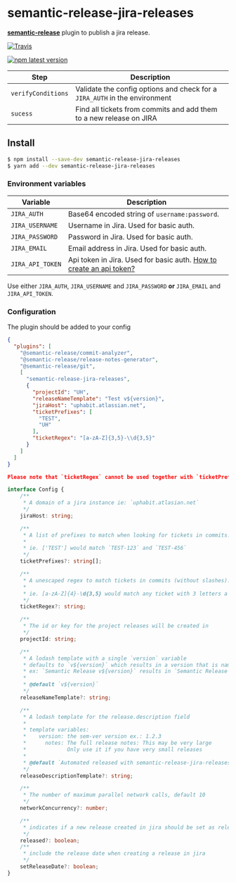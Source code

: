 # semantic-release-jira-releases

[**semantic-release**](https://github.com/semantic-release/semantic-release) plugin to publish a jira release.

[![Travis](https://img.shields.io/travis/UpHabit/semantic-release-jira-releases.svg)](https://travis-ci.org/UpHabit/semantic-release-jira-releases)

[![npm latest version](https://img.shields.io/npm/v/semantic-release-jira-releases/latest.svg)](https://www.npmjs.com/package/semantic-release-jira-releases)

| Step               | Description                                                                                                                                   |
|--------------------|----------------------------------------------------------------------------|
| `verifyConditions` | Validate the config options and check for a `JIRA_AUTH` in the environment |
| `sucess`           | Find all tickets from commits and add them to a new release on JIRA        |

## Install

```bash
$ npm install --save-dev semantic-release-jira-releases
$ yarn add --dev semantic-release-jira-releases
```

### Environment variables

| Variable                | Description                                                                                                                                                               |
| ----------------------- | ------------------------------------------------------------------------------------------------------------------------------------------------------------------------- |
| `JIRA_AUTH`             | Base64 encoded string of `username:password`.                                                                                                                             |
| `JIRA_USERNAME`         | Username in Jira. Used for basic auth.                                                                                                                                    |
| `JIRA_PASSWORD`         | Password in Jira. Used for basic auth.                                                                                                                                    |
| `JIRA_EMAIL`            | Email address in Jira. Used for basic auth.                                                                                                                               |
| `JIRA_API_TOKEN`        | Api token in Jira. Used for basic auth. [How to create an api token?](https://support.atlassian.com/atlassian-account/docs/manage-api-tokens-for-your-atlassian-account/) |          

Use either `JIRA_AUTH`, `JIRA_USERNAME` and `JIRA_PASSWORD` **or** `JIRA_EMAIL` and `JIRA_API_TOKEN`.

### Configuration

The plugin should be added to your config

```json
{
  "plugins": [
    "@semantic-release/commit-analyzer",
    "@semantic-release/release-notes-generator",
    "@semantic-release/git",
    [
      "semantic-release-jira-releases",
      {
        "projectId": "UH",
        "releaseNameTemplate": "Test v${version}",
        "jiraHost": "uphabit.atlassian.net",
        "ticketPrefixes": [
          "TEST",
          "UH"
        ],
        "ticketRegex": "[a-zA-Z]{3,5}-\\d{3,5}"
      }
    ]
  ]
}

Please note that `ticketRegex` cannot be used together with `ticketPrefixes`.
```

```typescript
interface Config {
    /**
     * A domain of a jira instance ie: `uphabit.atlasian.net`
     */
    jiraHost: string;

    /**
     * A list of prefixes to match when looking for tickets in commits. Cannot be used together with ticketRegex.
     *
     * ie. ['TEST'] would match `TEST-123` and `TEST-456`
     */
    ticketPrefixes?: string[];

    /**
     * A unescaped regex to match tickets in commits (without slashes). Cannot be used together with ticketPrefixes.
     *
     * ie. [a-zA-Z]{4}-\d{3,5} would match any ticket with 3 letters a dash and 3 to 5 numbers, such as `TEST-456`, `TEST-5643` and `TEST-56432`
     */
    ticketRegex?: string;

    /**
     * The id or key for the project releases will be created in
     */
    projectId: string;

    /**
     * A lodash template with a single `version` variable
     * defaults to `v${version}` which results in a version that is named like `v1.0.0`
     * ex: `Semantic Release v${version}` results in `Semantic Release v1.0.0`
     *
     * @default `v${version}`
     */
    releaseNameTemplate?: string;

    /**
     * A lodash template for the release.description field
     *
     * template variables:
     *    version: the sem-ver version ex.: 1.2.3
     *      notes: The full release notes: This may be very large
     *             Only use it if you have very small releases
     *
     * @default `Automated released with semantic-release-jira-releases https://git.io/JvAbj`
     */
    releaseDescriptionTemplate?: string;

    /**
     * The number of maximum parallel network calls, default 10
     */
    networkConcurrency?: number;

    /**
     * indicates if a new release created in jira should be set as released
     */
    released?: boolean;
    /**
     * include the release date when creating a release in jira
     */
    setReleaseDate?: boolean;
}
```
